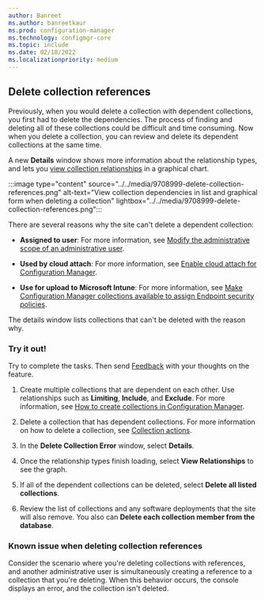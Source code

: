 ```yaml
---
author: Banreet
ms.author: banreetkaur
ms.prod: configuration-manager
ms.technology: configmgr-core
ms.topic: include
ms.date: 02/18/2022
ms.localizationpriority: medium
---
```


## <a name="bkmk_delcollref"></a> Delete collection references

<!--9708999-->

Previously, when you would delete a collection with dependent collections, you first had to delete the dependencies. The process of finding and deleting all of these collections could be difficult and time consuming. Now when you delete a collection, you can review and delete its dependent collections at the same time.

A new **Details** window shows more information about the relationship types, and lets you [view collection relationships](../../../../clients/manage/collections/view-relationships.md) in a graphical chart.

:::image type="content" source="../../media/9708999-delete-collection-references.png" alt-text="View collection dependencies in list and graphical form when deleting a collection" lightbox="../../media/9708999-delete-collection-references.png":::

There are several reasons why the site can't delete a dependent collection:

- **Assigned to user**: For more information, see [Modify the administrative scope of an administrative user](../../../../servers/deploy/configure/configure-role-based-administration.md#modify-the-administrative-scope-of-an-administrative-user).

- **Used by cloud attach**: For more information, see [Enable cloud attach for Configuration Manager](../../../../../cloud-attach/enable.md).

- **Use for upload to Microsoft Intune**: For more information, see [Make Configuration Manager collections available to assign Endpoint security policies](../../../../../tenant-attach/endpoint-security-get-started.md#bkmk_collections).

The details window lists collections that can't be deleted with the reason why.

### Try it out!

Try to complete the tasks. Then send [Feedback](../../../../understand/product-feedback.md) with your thoughts on the feature.

1. Create multiple collections that are dependent on each other. Use relationships such as **Limiting**, **Include**, and **Exclude**. For more information, see [How to create collections in Configuration Manager](../../../../clients/manage/collections/create-collections.md).

1. Delete a collection that has dependent collections. For more information on how to delete a collection, see [Collection actions](../../../../clients/manage/collections/manage-collections.md#collection-actions).

1. In the **Delete Collection Error** window, select **Details**.

1. Once the relationship types finish loading, select **View Relationships** to see the graph.

1. If all of the dependent collections can be deleted, select **Delete all listed collections**.

1. Review the list of collections and any software deployments that the site will also remove. You also can **Delete each collection member from the database**.

### Known issue when deleting collection references

<!--13235415-->

Consider the scenario where you're deleting collections with references, and another administrative user is simultaneously creating a reference to a collection that you're deleting. When this behavior occurs, the console displays an error, and the collection isn't deleted.
